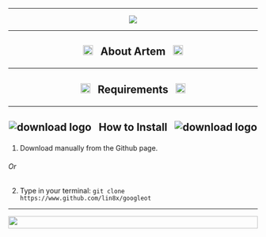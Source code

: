 <img src="https://github.com/Lin8x/artem-mail/blob/master/artem-mail/topbar.jpg" width="100%" height="5">

------------------------------------------------------------------------

<p align="center">
<img src="https://github.com/Lin8x/artem-mail/blob/master/artem-mail/artemlogo.png">
</p>

------------------------------------------------------------------------

## <p align="center"> <img src="https://raw.githubusercontent.com/Lin8x/artem-mail/master/artem-mail/artemalogo.png" alt="googleot" width="20" height="20"> &nbsp; About Artem &nbsp; <img src="https://raw.githubusercontent.com/Lin8x/artem-mail/master/artem-mail/artemalogo.png" alt="googleot" width="20" height="20"> </p>

------------------------------------------------------------------------

## <p align="center"> <img src="https://i.ibb.co/GPtkjY1/60889-200-29x29.png" alt="googleot" width="20" height="20"> &nbsp; Requirements &nbsp; <img src="https://i.ibb.co/GPtkjY1/60889-200-29x29.png" alt="googleot" width="20" height="20"> </p>

------------------------------------------------------------------------

## <p align="center"> ![download logo](https://i.ibb.co/fXV1fGD/download.png") &nbsp; How to Install &nbsp; ![download logo](https://i.ibb.co/fXV1fGD/download.png") </p>

1. Download manually from the Github page.
###### Or
2. Type in your terminal:
`git clone https://www.github.com/lin8x/googleot`

------------------------------------------------------------------------

<img src="https://github.com/Lin8x/artem-mail/blob/master/artem-mail/topbar.jpg" width="100%" height="25">
